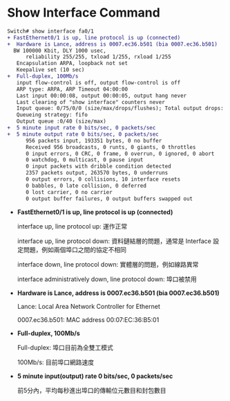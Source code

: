# Show Interface Command

```diff
Switch# show interface fa0/1
+ FastEthernet0/1 is up, line protocol is up (connected) 
+  Hardware is Lance, address is 0007.ec36.b501 (bia 0007.ec36.b501)
  BW 100000 Kbit, DLY 1000 usec,
      reliability 255/255, txload 1/255, rxload 1/255
   Encapsulation ARPA, loopback not set
   Keepalive set (10 sec)
+  Full-duplex, 100Mb/s
   input flow-control is off, output flow-control is off
   ARP type: ARPA, ARP Timeout 04:00:00
   Last input 00:00:08, output 00:00:05, output hang never
   Last clearing of "show interface" counters never
   Input queue: 0/75/0/0 (size/max/drops/flushes); Total output drops: 0
   Queueing strategy: fifo
   Output queue :0/40 (size/max)
+  5 minute input rate 0 bits/sec, 0 packets/sec
+  5 minute output rate 0 bits/sec, 0 packets/sec
      956 packets input, 193351 bytes, 0 no buffer
      Received 956 broadcasts, 0 runts, 0 giants, 0 throttles
      0 input errors, 0 CRC, 0 frame, 0 overrun, 0 ignored, 0 abort
      0 watchdog, 0 multicast, 0 pause input
      0 input packets with dribble condition detected
      2357 packets output, 263570 bytes, 0 underruns
      0 output errors, 0 collisions, 10 interface resets
      0 babbles, 0 late collision, 0 deferred
      0 lost carrier, 0 no carrier
      0 output buffer failures, 0 output buffers swapped out
```

+ **FastEthernet0/1 is up, line protocol is up (connected)**
    
    interface up, line protocol up: 運作正常
    
    interface up, line protocol down: 資料鏈結層的問題，通常是 Interface 設定問題，例如兩個埠口之間的協定不相同

    interface down, line protocol down: 實體層的問題，例如線路異常

    interface administratively down, line protocol down: 埠口被禁用

+ **Hardware is Lance, address is 0007.ec36.b501 (bia 0007.ec36.b501)**

    Lance: Local Area Network Controller for Ethernet

    0007.ec36.b501: MAC address 00:07:EC:36:B5:01

+ **Full-duplex, 100Mb/s**
    
    Full-duplex: 埠口目前為全雙工模式

    100Mb/s: 目前埠口網路速度

+ **5 minute input(output) rate 0 bits/sec, 0 packets/sec**

    前5分內，平均每秒進出埠口的傳輸位元數目和封包數目